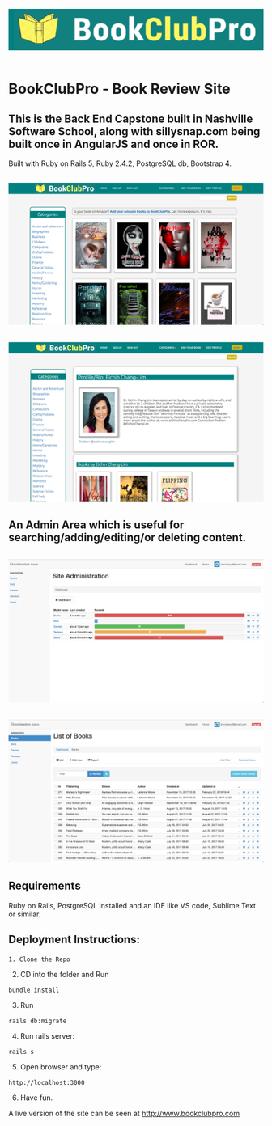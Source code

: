 ![Alt text](bookclubpro_logo2.png?raw=true "Title")
<br /> <br />
# BookClubPro - Book Review Site 
## This is the Back End Capstone built in Nashville Software School, along with sillysnap.com being built once in AngularJS and once in ROR.

Built with Ruby on Rails 5, Ruby 2.4.2, PostgreSQL db, Bootstrap 4.


![Alt text](bookclubpro5.png?raw=true "Title")
----------------------------------------
![Alt text](bookclubpro5b.png?raw=true "Title")
----------------------------------------

## An Admin Area which is useful for searching/adding/editing/or deleting content.

![Alt text](bcpadmin1.png?raw=true "Title")
----------------------------------------
![Alt text](bcpadmin2.png?raw=true "Title")
----------------------------------------


## Requirements

Ruby on Rails, PostgreSQL installed and an IDE like VS code, Sublime Text or similar. 




## Deployment Instructions:
```
1. Clone the Repo
```

2. CD into the folder and Run 
```
bundle install
```
3. Run 
```
rails db:migrate
```
4. Run rails server:  
```
rails s
```
5. Open browser and type: 
```
http://localhost:3000
```
6. Have fun.

A live version of the site can be seen at http://www.bookclubpro.com